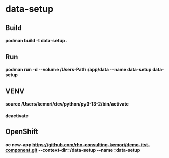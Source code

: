 # data-setup
## Build
#### podman build -t data-setup .
## Run
#### podman run -d --volume /Users-Path:/app/data --name data-setup data-setup
## VENV
#### source /Users/kemori/dev/python/py3-13-2/bin/activate
#### deactivate
## OpenShift
#### oc new-app https://github.com/rhn-consulting-kemori/demo-itst-component.git --context-dir=/data-setup  --name=data-setup
